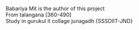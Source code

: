 Babariya Mit is the author of this project<br>
From talangana [360-490]<br>
Study in gurukul it collage junagadh {SSSDIIT-JND}
